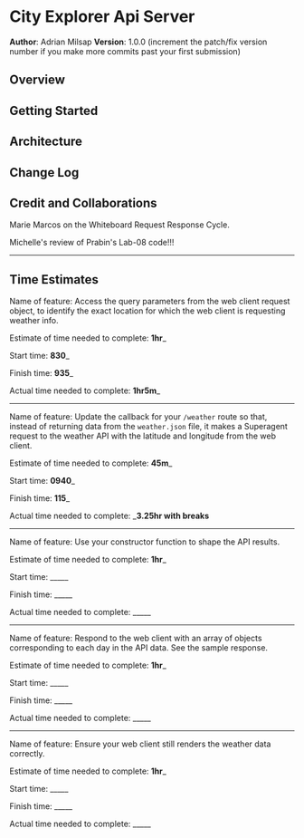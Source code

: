 # City Explorer Api Server

**Author**: Adrian Milsap
**Version**: 1.0.0 (increment the patch/fix version number if you make more commits past your first submission)

## Overview

<!-- Provide a high level overview of what this application is and why you are building it, beyond the fact that it's an assignment for this class. (i.e. What's your problem domain?) -->

## Getting Started

<!-- What are the steps that a user must take in order to build this app on their own machine and get it running? -->

## Architecture

<!-- Provide a detailed description of the application design. What technologies (languages, libraries, etc) you're using, and any other relevant design information. -->

## Change Log

<!-- Use this area to document the iterative changes made to your application as each feature is successfully implemented. Use time stamps. Here's an example:

01-01-2001 4:59pm - Application now has a fully-functional express server, with a GET route for the location resource. -->

## Credit and Collaborations

Marie Marcos on the Whiteboard Request Response Cycle.

Michelle's review of Prabin's Lab-08 code!!!

---

## Time Estimates

Name of feature: Access the query parameters from the web client request object, to identify the exact location for which the web client is requesting weather info.

Estimate of time needed to complete: __1hr___

Start time: __830___

Finish time: __935___

Actual time needed to complete: __1hr5m___

---

Name of feature: Update the callback for your `/weather` route so that, instead of returning data from the `weather.json` file, it makes a Superagent request to the weather API with the latitude and longitude from the web client.

Estimate of time needed to complete: __45m___

Start time: __0940___

Finish time: __115___

Actual time needed to complete: ___3.25hr with breaks__

---

Name of feature: Use your constructor function to shape the API results.

Estimate of time needed to complete: __1hr___

Start time: _____

Finish time: _____

Actual time needed to complete: _____

---

Name of feature: Respond to the web client with an array of objects corresponding to each day in the API data. See the sample response.

Estimate of time needed to complete: __1hr___

Start time: _____

Finish time: _____

Actual time needed to complete: _____

---

Name of feature: Ensure your web client still renders the weather data correctly.

Estimate of time needed to complete: __1hr___

Start time: _____

Finish time: _____

Actual time needed to complete: _____
